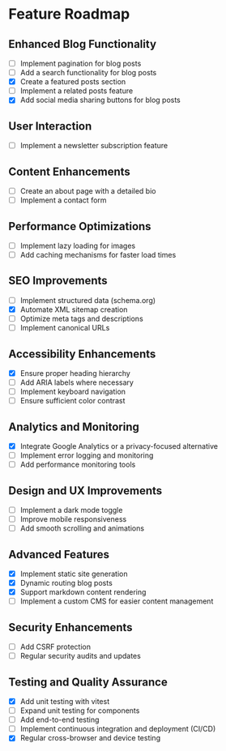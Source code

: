 # Feature Roadmap

## Enhanced Blog Functionality
- [ ] Implement pagination for blog posts
- [ ] Add a search functionality for blog posts
- [X] Create a featured posts section
- [ ] Implement a related posts feature
- [X] Add social media sharing buttons for blog posts

## User Interaction
- [ ] Implement a newsletter subscription feature

## Content Enhancements
- [ ] Create an about page with a detailed bio
- [ ] Implement a contact form

## Performance Optimizations
- [ ] Implement lazy loading for images
- [ ] Add caching mechanisms for faster load times

## SEO Improvements
- [ ] Implement structured data (schema.org)
- [X] Automate XML sitemap creation
- [ ] Optimize meta tags and descriptions
- [ ] Implement canonical URLs

## Accessibility Enhancements
- [X] Ensure proper heading hierarchy
- [ ] Add ARIA labels where necessary
- [ ] Implement keyboard navigation
- [ ] Ensure sufficient color contrast

## Analytics and Monitoring
- [X] Integrate Google Analytics or a privacy-focused alternative
- [ ] Implement error logging and monitoring
- [ ] Add performance monitoring tools

## Design and UX Improvements
- [ ] Implement a dark mode toggle
- [ ] Improve mobile responsiveness
- [ ] Add smooth scrolling and animations

## Advanced Features
- [X] Implement static site generation
- [X] Dynamic routing blog posts
- [X] Support markdown content rendering
- [ ] Implement a custom CMS for easier content management

## Security Enhancements
- [ ] Add CSRF protection
- [ ] Regular security audits and updates

## Testing and Quality Assurance
- [X] Add unit testing with vitest
- [ ] Expand unit testing for components
- [ ] Add end-to-end testing
- [ ] Implement continuous integration and deployment (CI/CD)
- [X] Regular cross-browser and device testing
